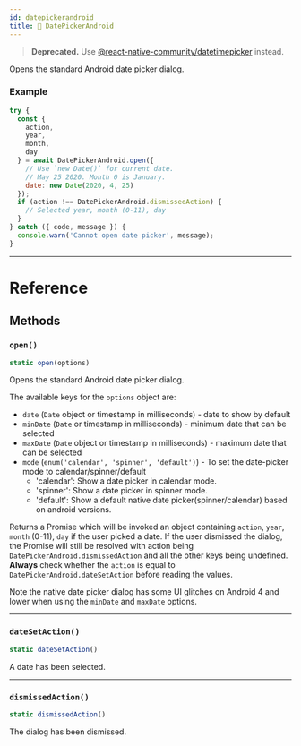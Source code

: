 ```yaml
---
id: datepickerandroid
title: 🚧 DatePickerAndroid
---
```


> **Deprecated.** Use [@react-native-community/datetimepicker](https://github.com/react-native-community/react-native-datetimepicker) instead.

Opens the standard Android date picker dialog.

### Example

```jsx
try {
  const {
    action,
    year,
    month,
    day
  } = await DatePickerAndroid.open({
    // Use `new Date()` for current date.
    // May 25 2020. Month 0 is January.
    date: new Date(2020, 4, 25)
  });
  if (action !== DatePickerAndroid.dismissedAction) {
    // Selected year, month (0-11), day
  }
} catch ({ code, message }) {
  console.warn('Cannot open date picker', message);
}
```

---

# Reference

## Methods

### `open()`

```jsx
static open(options)
```

Opens the standard Android date picker dialog.

The available keys for the `options` object are:

- `date` (`Date` object or timestamp in milliseconds) - date to show by default
- `minDate` (`Date` or timestamp in milliseconds) - minimum date that can be selected
- `maxDate` (`Date` object or timestamp in milliseconds) - maximum date that can be selected
- `mode` (`enum('calendar', 'spinner', 'default')`) - To set the date-picker mode to calendar/spinner/default
  - 'calendar': Show a date picker in calendar mode.
  - 'spinner': Show a date picker in spinner mode.
  - 'default': Show a default native date picker(spinner/calendar) based on android versions.

Returns a Promise which will be invoked an object containing `action`, `year`, `month` (0-11), `day` if the user picked a date. If the user dismissed the dialog, the Promise will still be resolved with action being `DatePickerAndroid.dismissedAction` and all the other keys being undefined. **Always** check whether the `action` is equal to `DatePickerAndroid.dateSetAction` before reading the values.

Note the native date picker dialog has some UI glitches on Android 4 and lower when using the `minDate` and `maxDate` options.

---

### `dateSetAction()`

```jsx
static dateSetAction()
```

A date has been selected.

---

### `dismissedAction()`

```jsx
static dismissedAction()
```

The dialog has been dismissed.
